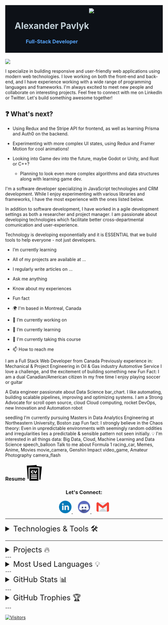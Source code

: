 
<div style="background-color:#0D1117; display:flex; text-align:center; vertical-align: middle; padding: 10px 30px;">

<div width="50%">
<h1 style="align:center; color:#C3D1D9;">Alexander Pavlyk</h1>
<h3 style="align:center; color:#58A6FF;">Full-Stack Developer</h3>

</div>
<div width="50%" align="right">
  <img src="https://media.giphy.com/media/v1.Y2lkPTc5MGI3NjExZ2I1czBzNmRsdWs5dHRvaDVuY2FtaGU1MXBzOWU0c2kyemZmdWNlayZlcD12MV9pbnRlcm5hbF9naWZfYnlfaWQmY3Q9cw/iFaPIqooUgZ2MkVNJI/giphy-downsized-large.gif" width="20%"/>
</div>
</div>


</br>


  <img align="center" src="https://media.giphy.com/media/v1.Y2lkPTc5MGI3NjExbnRsb2MxeWpjNDJuYzQzeGF0anNpd201dDR5d3F3eW15ZjhxeXMxYSZlcD12MV9pbnRlcm5hbF9naWZfYnlfaWQmY3Q9cw/dioml5wsoBZYqJGqip/giphy.gif" width="15%"/>


I specialize in building responsive and user-friendly web applications using modern web technologies. I love working on both the front-end and back-end, and I have experience working with a wide range of programming languages and frameworks.
I'm always excited to meet new people and collaborate on interesting projects. Feel free to connect with me on LinkedIn or Twitter. Let's build something awesome together!
## ❓ What's next?

- Using Redux and the Stripe API for frontend, as well as learning Prisma and Auth0 on the backend.
- Experimenting with more complex UI states, using Redux and Framer Motion for cool animations!
- Looking into Game dev into the future, maybe Godot or Unity, and Rust or C++?

  - Planning to look even more complex algorithms and data structures along with learning game dev. 

I'm a software developer specializing in JavaScript technologies and CRM development. While I enjoy experimenting with various libraries and frameworks, I have the most experience with the ones listed below.

In addition to software development, I have worked in a agile development settings as both a researcher and project manager. I am passionate about developing technologies which facilitate better cross-departmental comunication and user-experience.

Technology is developing exponentially and it is ESSENTIAL that we build tools to help everyone - not just developers.

<p align="left">


- I’m currently learning 

- All of my projects are available at ...

- I regularly write articles on ...

- Ask me anything 

- Know about my experiences []()


- Fun fact 
</p>


- 🌍 I'm based in Montreal, Canada

- 🔭 I’m currently working on 

- 🌱 I’m currently learning 
- 📝 I'm currently taking this course []()

- 📫 How to reach me 


I am a Full Stack Web Developer from Canada
Previously experience in:
Mechanical & Project Engineering in Oil & Gas industry
Automotive Service
I love a challenge, and the excitement of building something new
Fun Fact: I am a dual Canadian/American citizen
In my free time I enjoy playing soccer or guitar

A Data engineer passionate about Data Science bar_chart. I like automating, building scalable pipelines, improving and optimizing systems. I am a Strong Advocate for scroll open source, cloud Cloud computing, rocket DevOps, new Innovation and Automation robot

seedling I’m currently pursuing Masters in Data Analytics Engineering at Northeastern University, Boston
zap Fun fact: I strongly believe in the Chaos theory: Even in unpredictable environments with seemingly random oddities and irregularities lies a predictable & sensible pattern not seen initially.
💡 I'm interested in all things data: Big Data, Cloud, Machine Learning and Data Science
speech_balloon Talk to me about Formula 1 racing_car, Memes, Anime, Movies movie_camera, Genshin Impact video_game, Amateur Photography camera_flash

<h3>Resume <a href="./Alexander_Pavlyk_Resume.pdf"><img width="50px" src="images/cv-black.png" onmouseover='this.src="images/discord.png"' onmouseout="this.src='images/cv-black.png'"></a> </h3>






<h3 align="center">Let's Connect:</h3>
<p align="center">
  <a href="https://www.linkedin.com/in/alex-pavlyk/" target="_blank" rel="noreferrer">
    <img src="images/linkedin-one.png" width="40" height="40" />
  </a>&nbsp&nbsp&nbsp
  <a href="" target="_blank" rel="noreferrer">
    <img src="images/discord.png" width="40" height="40"/>
  </a>&nbsp&nbsp&nbsp
  <a href="agpavlik@gmail.com" target="_blank" rel="noreferrer">
    <img src="images/gmail-one.png" width="40" height="40" />
  </a>
</p>

---
<details>
  <summary style="font-size:24px">Technologies & Tools 🛠️</summary>
  <br>
  <table>  
    <tr>
      <td>Languages</td>
      <td align="center" height="108" width="108">
        <a href="https://developer.mozilla.org/en-US/docs/Web/HTML">
          <img src="images/html.svg" width="48" height="48" alt="HTML"/>
        </a>
        <br/><strong>HTML</strong>
      </td>
      <td align="center" height="108" width="108">
        <a href="https://developer.mozilla.org/en-US/docs/Web/CSS">
          <img src="images/css.svg" width="48" height="48" alt="CSS"/>
        </a>
        <br/><strong>CSS</strong>
      </td>
      <td align="center" height="108" width="108">
        <a href="https://www.javascript.com/">
          <img src="images/javascript.svg" width="48" height="48" alt="JAVASCRIPT"/>
        </a>
        <br/><strong>JavaScript</strong>
      </td>
      <td align="center" height="108" width="108">
        <a href="https://rubyonrails.org/">
          <img src="images/ruby.png" width="48" height="48" alt="RUBY"/>
        </a>
        <br/><strong>Ruby</strong>
      </td>
      <td align="center" height="108" width="108">
        <a href="https://developer.mozilla.org/en-US/docs/Glossary/SQL"><img src="images/sql.png" width="48" height="48" alt="SQL"/>
        </a>
        <br/><strong>SQL</strong>
      </td>
    </tr> 
    <tr>
      <td>Frameworks & Libraries</td>    
      <td align="center" height="108" width="108">
        <a href="https://reactjs.org/">
          <img src="images/react.png" width="48" height="48" alt="REACT"/>
        </a>
        <br/><strong>React</strong>
      </td>
      <td align="center" height="108" w5
      <td align="center" height="108" width="108">
        <a href="https://sass-lang.com/">
          <img src="images/sass.svg" width="48" height="48" alt="SASS"/>
        </a>
        <br/><strong>SASS</strong>
      </td>
      <td align="center" height="108" width="108">
        <a href="https://getbootstrap.com/">
          <img src="images/bootstrap.png" width="48" height="48" alt="Bootstrap"/>
        </a>
        <br/><strong>Bootstrap</strong>
      </td>
      <td align="center" height="108" width="108">
        <a href="https://jquery.com/">
          <img src="images/jquery.svg" width="48" height="48" alt="JQUERY"/>
        </a>
        <br/><strong>jQuery</strong>
      </td>
      <td align="center" height="108" width="108">
        <a href="https://rubyonrails.org/">
          <img src="images/rails.png" width="48" height="48" alt="RAILS"/>
        </a>
        <br/><strong>Rails</strong>
      </td> 
    </tr>
    <tr>
      <td>Databases</td>
      <td align="center" height="108" width="108">
        <a href="https://www.mongodb.com/">
          <img src="images/mongodb.png" width="48" height="48" alt="MONGODB"/>
        </a>
        <br/><strong>MongoDB</strong>
      </td>
      <td align="center" height="108" width="108">
        <a href="https://www.postgresql.org/">
          <img src="images/postgresql.png" width="48" height="48"alt="POSTGRESQL"/>
        </a>
        <br/><strong>PostgreSQL</strong>
      </td>    
    </tr>
    <tr>
      <td>Testing</td>
      <td align="center" height="108" width="108">
        <a href="https://www.cypress.io/">
          <img src="images/cypress.png" width="48" height="48" alt="CYPRESS"/>
        </a>
        <br/><strong>Cypress</strong>
      </td>
      <td align="center" height="108" width="108">
        <img src="images/jest.svg" width="48" height="48" alt="JEST"/>
        <br/><strong>Jest</strong>
      </td>
      <td align="center" height="108" width="108">
        <a href="https://mochajs.org/">
          <img src="images/mocha.png" width="48" height="48" alt="MOCHA"/>
        </a>
        <br/><strong>Mocha</strong>
      </td>
      <td align="center" height="108" width="108">
        <a href="https://www.chaijs.com/">
          <img src="images/chai.png" width="48" height="48" alt="CHAI"/>
        </a>
        <br/><strong>Chai</strong>
      </td>
      <td align="center" height="108" width="108">
        <a href="https://rspec.info/">
          <img src="images/rspec.png" width="48" height="48" alt="RSPEC"/>
        </a>
        <br/><strong>RSpec</strong>
      </td>
    </tr>
    <tr>
      <td>Design</td>
      <td align="center" height="108" min-width="108">
        <img src="images/photoshop.svg" width="48" height="48" alt="PHOTOSHOP"/>
        <br/><strong>Photoshop</strong>
      </td>
      <td align="center" height="108" min-width="108">
        <a href="https://www.figma.com/">
          <img src="images/figma.png" width="48" height="48" alt="FIGMA"/>
        </a>
        <br/><strong>Figma</strong>
      </td>
      <td align="center" height="108" min-width="108">
        <a href="https://krita.org/en/">
          <img src="images/krita.svg" width="48" height="48" alt="KRITA"/>
        </a>
        <br/><strong>Krita</strong>
      </td>
    </tr>
    <tr>
      <td>Version Control etc.</td>
      <td align="center" height="108" min-width="108">
        <img src="images/git_icon.svg" width="48" height="48" alt="Git"/>
        <br /><strong>Git</strong>
      </td>
      <td align="center" height="108" min-width="108">
        <img src="images/linux.svg" width="48" height="48" alt="LINUX"/>
        <br/><strong>Linux</strong>
      </td>
      <td align="center" height="108" min-width="108">
        <a href="https://code.visualstudio.com/">
          <img src="images/vs.png" width="48" height="48" alt="VSCODE"/>
        </a>
        <br/><strong>VS Code</strong>
      </td>
    </tr>
  </table>
</details>

---

<details>
  <summary style="font-size:24px">Projects 🔥</summary>
    <div width="100%" margin="10px" align="center">
    <a href="https://github.com/agpavlik/LHL-project-MythiCare" align="left"><img align="left" width="50%" color="#66b2b2" src="https://github-readme-stats.vercel.app/api/pin/?username=agpavlik&repo=LHL-project-MythiCare&title_color=0891b2&text_color=ffffff&icon_color=0891b2&bg_color=1c1917&hide_border=true&locale=en" /></a>
    <a href="https://github.com/agpavlik/LHL-project-MythiCare" align="right"><img align="right" width="50%" src="https://github-readme-stats.vercel.app/api/pin/?username=agpavlik&repo=LHL-project-MythiCare&title_color=0891b2&text_color=ffffff&icon_color=0891b2&bg_color=1c1917&hide_border=true&locale=en" /></a>
    <a href="https://github.com/agpavlik/LHL-project-MythiCare" align="left"><img align="left" width="50%" bordercolor="#66b2b2" src="https://github-readme-stats.vercel.app/api/pin/?username=agpavlik&repo=LHL-project-MythiCare&title_color=0891b2&text_color=ffffff&icon_color=0891b2&bg_color=1c1917&hide_border=true&locale=en" /></a>
    <a href="https://github.com/agpavlik/LHL-project-MythiCare" align="right"><img align="right" width="50%" src="https://github-readme-stats.vercel.app/api/pin/?username=agpavlik&repo=natours&title_color=0891b2&text_color=ffffff&icon_color=0891b2&bg_color=1c1917&hide_border=true&locale=en" /></a>
    </div>


<table bordercolor="#66b2b2">

<!-- 1st row -->
  <tr>
    <td width="50%" valign="top">
      <h3 align="center">My</h3>
      <br />
      <a target="_blank" href="">
        <img src="docs/png" width="100%">
      </a>
      <br />
      <p>
        <a href="" target="_blank">Link</a><br><br>
        <strong>Javascript | Vite | TailwindCSS | HTML</strong> <br><br> 
        Check out my personal portfolio site!
      </p>
    </td>
    <td width="50%" valign="top">
      <h3 align="center">ZenZone 3D</h3>
      <br />
      <a target="_blank" href="">
        <img src="docs/.gif">
      </a>
      <br />
      <p>
        <a href="https://" target="_blank">Repo</a><br><br>
        <strong>React | Typescript | CSS | HTML | NodeJS | ExpressJS | Spline | Cohere.ai API | Twilio 
      </p>
    </td>
  </tr>
  
<!-- 2nd row -->
  <tr>
    <td width="50%" valign="top">
      <h3 align="center">My</h3>
      <br />
      <a target="_blank" href="https://github.com/t-iffany/roothacks-project">
        <img src="docs/binit.gif" width="100%">
      </a>
      <br />
      <p>
        <a href="https://giththacks-project" target="_blank">Repo</a><br><br>
        <strong>React | Javascript | CSS | HTML | Python | Flask</strong> <br><br> 
      </p>
    </td>
    <td width="50%" valign="top">
      <h3 align="center">PawHub</h3>
      <br />
      <a target="_blank" href="https://githubhub">
        <img src="docs/profile.gif" width="100%">
      </a>
      <br />
      <p>
        <a href="https://github.com/agpavlik/LHL-project-pollarizing" target="_blank">Repo</a><br><br>
        <strong>Javascript | React | Ruby on Rails | PostgreSQL | Bootstrap | Material UI | Axios | Google Maps API | YouTube API</strong> <br><br> 
        •  A full stack application for pet owners to connect with other pet owners, find local pet resources, and learn about different breeds and pet care. <br>
        •  Features: discussion board, explore page, map page, breed information page, video page
      </p>
    </td>
  </tr>
  
  
<!-- 3rd row -->
  <tr>
    <td width="50%" valign="top">
      <h3 align="center">On The Run</h3>
      <br />
      <a target="_blank" href="https://devpost.rse-chase">
        <img src="docs/ontherun.gif" width="100%">
      </a>
      <br />
      <p>
        <a href="https://devpost.tiverse-chase" target="_blank">Devpost</a><br><br>
        <strong>Python | Pygame</strong> <br><br> 
        •   A side-scrolling platform game with a multiverse heist theme. Players collect items while being chased, and navigate obstacles to reach the next levels.<br>
        •  Submission for Pygames Hackathon hosted by Microsoft
      </p>
    </td>
    <td width="50%" valign="top">
      <h3 align="center">BeautiSense</h3>
      <br />
      <a target="_blank" href="https://dare/beautisense">
        <img src="docs/beautisense.png" width="100%">
      </a>
      <br />
      <p>
        <a href="https://devputisense" target="_blank">Devpost</a><br><br>
        <strong>Python | OpenCV | Javascript</strong> <br><br> 
        •  Idea Track Submission for ELC Accessible Beauty Hackathon<br>
        •  An application that uses AI, facial recognition, and computer vision to provide personalized makeup guidance and accessibility features
      </p>
    </td>
  </tr>
  
  
</table><br>

<section align="center">
<table bordercolor="#66b2b2">
  <tr>
    <td width="50%" bordercolor="#66b2b2" valign="top">
      <h3>Pollarizing</h3>

![](https://github.com/agpavlik/LHL-project-decision-maker/blob/master/public/images/demo11.gif)

  <p>
  <a href="https://github.com/agpavlik/LHL-project-decision-maker" target="_blank">
    <img src="https://img.shields.io/badge/Code-black?style=for-the-badge&logo=github">
  </a> 
      </p>
        <p><strong>React, SCSS </p>
    </td>
    <td width="50%" bordercolor="#66b2b2" valign="top">
      <h3>MythiCare</h3>

![](https://github.com/JackDuluoz/scheduler/blob/master/docs/add.gif)

  <p>
  <a href="https://github.com/agpavlik/LHL-project-MythiCare" target="_blank">
    <img src="https://img.shields.io/badge/Code-black?style=for-the-badge&logo=github">
    
  </a>  
      </p>
        <p><strong>React, SCSS, Node/Express, PostgreSQL, Storybook, Jest, Cypress</strong> – Scheduler is a full-stack, single-page appointment scheduling tool helping students connect with mentors.</p>
    </td>
  </tr>
</table>
</section>
</details>
---
<details>
  <summary style="font-size:24px">Most Used Languages 💡</summary>
  <br>

  [![Top Langs](https://github-readme-stats.vercel.app/api/top-langs/?username=agpavlik&layout=pie&langs_count=20&title_color=58A6FF&text_color=C3D1D9&icon_color=1F6FEB&bg_color=0D1117&hide_border=true)](https://github.com/anuraghazra/github-readme-stats)

</details>
---
<details>
  <summary style="font-size:24px"> GitHub Stats 📊 </summary>
  <br>
  
  ![github_dark](https://github-readme-stats.vercel.app/api?username=agpavlik&show_icons=true&show_contribs=true@show_prs=true&hide_border=true&cache_seconds=86400&theme=github_dark)

  [![GitHub Streak](https://streak-stats.demolab.com?user=agpavlik&theme=github-dark-blue&hide_border=true)](https://git.io/streak-stats)

</details>
---
<details>
  <summary style="font-size:24px">GitHub Trophies 🏆</summary>
<img src="https://github-profile-trophy.vercel.app/?username=agpavlik&theme=radical&no-frame=false&no-bg=true&margin-w=4" />

</details>
---

<br>

[![Visitors](https://api.visitorbadge.io/api/visitors?path=agpavlik&label=VISITORS&labelColor=%230d1117&countColor=%231f6feb&style=plastic&labelStyle=none)](https://visitorbadge.io/status?path=agpavlik)